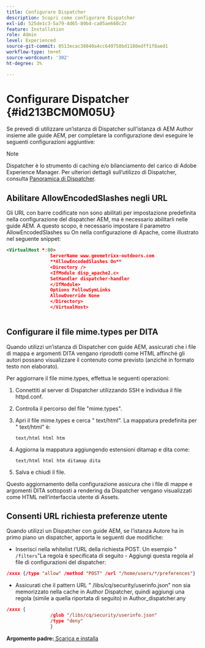 ```yaml
---
title: Configurare Dispatcher
description: Scopri come configurare Dispatcher
exl-id: 525de1c3-5a79-4d65-89b4-ca05ae660c2c
feature: Installation
role: Admin
level: Experienced
source-git-commit: 0513ecac38840a4cc649758bd1180edff1f8aed1
workflow-type: tm+mt
source-wordcount: '302'
ht-degree: 3%

---
```


# Configurare Dispatcher {#id213BCM0M05U}

Se prevedi di utilizzare un’istanza di Dispatcher sull’istanza di AEM Author insieme alle guide AEM, per completare la configurazione devi eseguire le seguenti configurazioni aggiuntive:

>[!NOTE]
>
> Dispatcher è lo strumento di caching e/o bilanciamento del carico di Adobe Experience Manager. Per ulteriori dettagli sull’utilizzo di Dispatcher, consulta [Panoramica di Dispatcher](https://experienceleague.adobe.com/docs/experience-manager-dispatcher/using/dispatcher.html?lang=en).

## Abilitare AllowEncodedSlashes negli URL

Gli URL con barre codificate non sono abilitati per impostazione predefinita nella configurazione del dispatcher AEM, ma è necessario abilitarli nelle guide AEM. A questo scopo, è necessario impostare il parametro AllowEncodedSlashes su On nella configurazione di Apache, come illustrato nel seguente snippet:

```XML
<VirtualHost *:80>
                ServerName www.geometrixx-outdoors.com
                **AllowEncodedSlashes On**
                <Directory />
                <IfModule disp_apache2.c>
                SetHandler dispatcher-handler
                </IfModule>
                Options FollowSymLinks
                AllowOverride None
                </Directory>
                </VirtualHost>
            
```

## Configurare il file mime.types per DITA

Quando utilizzi un’istanza di Dispatcher con guide AEM, assicurati che i file di mappa e argomenti DITA vengano riprodotti come HTML affinché gli autori possano visualizzare il contenuto come previsto \(anziché in formato testo non elaborato\).

Per aggiornare il file mime.types, effettua le seguenti operazioni:

1. Connettiti al server di Dispatcher utilizzando SSH e individua il file httpd.conf.

1. Controlla il percorso del file &quot;mime.types&quot;.

1. Apri il file mime.types e cerca &quot; text/html&quot;. La mappatura predefinita per &quot; text/html&quot; è:

   `text/html html htm`

1. Aggiorna la mappatura aggiungendo estensioni ditamap e dita come:

   `text/html html htm ditamap dita`

1. Salva e chiudi il file.


Questo aggiornamento della configurazione assicura che i file di mappe e argomenti DITA sottoposti a rendering da Dispatcher vengano visualizzati come HTML nell’interfaccia utente di Assets.

## Consenti URL richiesta preferenze utente

Quando utilizzi un Dispatcher con guide AEM, se l’istanza Autore ha in primo piano un dispatcher, apporta le seguenti due modifiche:

- Inserisci nella whitelist l’URL della richiesta POST. Un esempio &quot; `/filters`&quot;La regola è specificata di seguito - Aggiungi questa regola al file di configurazioni del dispatcher:

```json
/xxxx {/type "allow" /method "POST" /url "/home/users/*/preferences"}
```

- Assicurati che il pattern URL &quot; /libs/cq/security/userinfo.json&quot; non sia memorizzato nella cache in Author Dispatcher, quindi aggiungi una regola \(simile a quella riportata di seguito\) in Author\_dispatcher.any

```json
/xxxx {
                /glob "/libs/cq/security/userinfo.json"
                /type "deny"
                }
```

**Argomento padre:**[ Scarica e installa](download-install.md)
